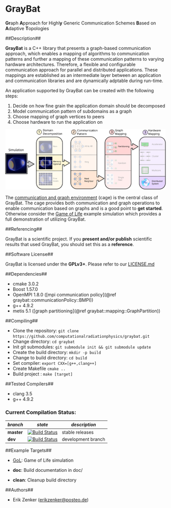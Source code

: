 GrayBat
=======

[cage]: utils/doxygen/cage.md
[gol]: utils/doxygen/gol.md

<b>Gr</b>aph <b>A</b>pproach  for Highl<b>y</b>  Generic Communication
Schemes <b>B</b>ased on <b>A</b>daptive <b>T</b>opologies

##Description##

**GrayBat** is a C++ library that presents a graph-based communication
approach, which enables a mapping of algorithms to communication
patterns and further a mapping of these communication patterns to
varying hardware architectures. Therefore, a flexible and configurable
communication approach for parallel and distributed
applications. These mappings are established as an intermediate layer
between an application and communication libraries and are dynamically
adptable during run-time.

An application supported by GrayBat can be created with the following steps:

1. Decide on how fine grain the application domain should be decomposed
2. Model communication pattern of subdomains as a graph
3. Choose mapping of graph vertices to peers
4. Choose hardware to run the application on

![](utils/doxygen/graphics/overview.svg)

The [communication and graph environment][cage] (cage) is the central
class of GrayBat.  The cage provides both communication and graph
operations to enable communication based on graphs and is a good point
to **get started**. Otherwise consider the [Game of Life][gol] example
simulation which provides a full demonstration of utilizing GrayBat.

##Referencing##

GrayBat is a scientific project. If you **present and/or publish** scientific
results that used GrayBat, you should set this as a **reference**.


##Software License##


GrayBat  is licensed under the <b>GPLv3+</b>. Please refer to our [LICENSE.md](LICENSE.md)


##Dependencies##

 * cmake 3.0.2
 * Boost 1.57.0
 * OpenMPI 1.8.0 ([mpi communication policy](@ref graybat::communicationPolicy::BMPI))
 * g++ 4.9.2
 * metis 5.1 ([graph partitioning](@ref graybat::mapping::GraphPartition))

##Compiling##

 * Clone the repository: `git clone https://github.com/computationalradiationphysics/graybat.git`
 * Change directory: `cd graybat`
 * Init git submodules: `git submodule init && git submodule update`
 * Create the build directory: `mkdir -p build`
 * Change to build directory: `cd build`
 * Set compiler: `export CXX=[g++,clang++]`
 * Create Makefile `cmake ..`
 * Build project : `make [target]`

##Tested Compilers##

 * clang 3.5
 * g++ 4.9.2

### Current Compilation Status:

| *branch* | *state* | *description* |
| -------- | --------| ------------- |
| **master** | [![Build Status](http://haseongpu.mooo.com/api/badge/github.com/erikzenker/GrayBat/status.svg?branch=master)](http://haseongpu.mooo.com/github.com/erikzenker/GrayBat) |  stable releases |
| **dev**  | [![Build Status](http://haseongpu.mooo.com/api/badge/github.com/erikzenker/GrayBat/status.svg?branch=dev)](http://haseongpu.mooo.com/github.com/erikzenker/GrayBat) |development branch |

##Example Targets##

 * [GoL][gol]: Game of Life simulation

 * **doc**: Build documentation in doc/

 * **clean**: Cleanup build directory


##Authors##

 * Erik Zenker (erikzenker@posteo.de)

